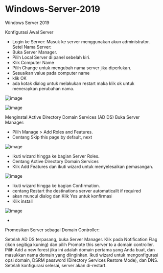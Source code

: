 # Windows-Server-2019
Windows Server 2019

Konfigurasi Awal Server
- Login ke Server: Masuk ke server menggunakan akun administrator.
Setel Nama Server:
- Buka Server Manager.
- Pilih Local Server di panel sebelah kiri.
- Klik Computer Name
- Pilih Change untuk mengubah nama server jika diperlukan.
- Sesuaikan value pada computer name
- klik OK
- ada kotak dialog untuk melakukan restart maka klik ok untuk menerapkan perubahan nama.

![image](https://github.com/user-attachments/assets/b3e4d34b-ff83-417b-827b-f5a4acead094)

![image](https://github.com/user-attachments/assets/1c4c93f1-d358-4ec0-9bcd-1ae815639f6e)


Menginstal Active Directory Domain Services (AD DS)
Buka Server Manager:

- Pilih Manage > Add Roles and Features.
- Centang Skip this page by default, next

![image](https://github.com/user-attachments/assets/d676b49f-150c-4710-a481-fdec265e5010)

- Ikuti wizard hingga ke bagian Server Roles.
- Centang Active Directory Domain Services
- Klik Add Features dan ikuti wizard untuk menyelesaikan pemasangan.

![image](https://github.com/user-attachments/assets/33e656a5-04f0-49bb-81fc-ac97defacfc5)


- Ikuti wizard hingga ke bagian Confirmation.
- centang Restart the destinations server automaticallt if required
- akan muncul dialog dan Klik Yes untuk konfirmasi
- Klik install

![image](https://github.com/user-attachments/assets/eb2380ea-ca5d-4f53-8276-2fb906c4cef3)


- 
Promosikan Server sebagai Domain Controller:

Setelah AD DS terpasang, buka Server Manager.
Klik pada Notification Flag (ikon segitiga kuning) dan pilih Promote this server to a domain controller.
Pilih Add a new forest jika ini adalah domain pertama yang Anda buat, dan masukkan nama domain yang diinginkan.
Ikuti wizard untuk mengonfigurasi opsi domain, DSRM password (Directory Services Restore Mode), dan DNS.
Setelah konfigurasi selesai, server akan di-restart.
